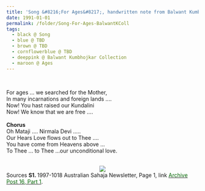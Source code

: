 ```yaml
---
title: 'Song &#8216;For Ages&#8217;, handwritten note from Balwant Kumbhojkar Collection'
date: 1991-01-01
permalink: /folder/Song-For-Ages-BalwantKColl
tags:
  - black @ Song
  - blue @ TBD
  - brown @ TBD
  - cornflowerblue @ TBD
  - deeppink @ Balwant Kumbhojkar Collection
  - maroon @ Ages   
---
```


<br>

<p>
For ages ... we searched for the Mother,<br>
In many incarnations and foreign lands ....<br>
Now! You hast raised our Kundalini<br>
Now! We know that we are free ....<br>
<br>
<b>Chorus</b><br>
Oh Mataji .... Nirmala Devi .....<br>
Our Hears Love flows out to Thee ....<br>
You have come from Heavens above ...<br>
To Thee ... to Thee ...our unconditional love.<br>
</p> 

<br>

<div style="text-align: center"><img src="https://pub-419291371d4c44a1b438e7d5a9e4e904.r2.dev/Song_'For_Ages'_(Balwant_Kumbhojkar_Collection).jpg" /></div>


<wave-list>
<list-title color="DarkSeaGreen" width="40">Sources</list-title>
  <list-item color="BlanchedAlmond"  width="280"><b>S1. </b> 1997-1018 Australian Sahaja Newsletter, Page 1, link <a href="https://seven-teams.github.io/archives/2023/1214"><font color="DarkGreen">Archive Post 16, Part 1</font></a>.</list-item>
</wave-list>